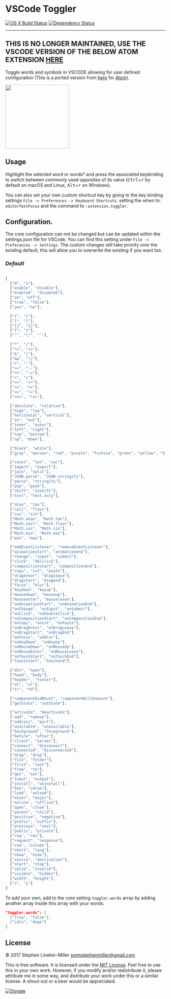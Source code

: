 # VSCode Toggler

[![OS X Build Status](https://travis-ci.org/tehstun/toggler.svg?branch=master)](https://travis-ci.org/tehstun/toggler)
[![Dependency Status](https://david-dm.org/tehstun/toggler.svg)](https://david-dm.org/tehstun/toggler)

---
THIS IS NO LONGER MAINTAINED, USE THE VSCODE VERSION OF THE BELOW ATOM EXTENSION [HERE](https://github.com/HiDeoo/toggler-vscode)
---

Toggle words and symbols in VSCODE allowing for user defined configuration (This is a ported version from [here](https://github.com/HiDeoo/toggler) for [Atom](https://atom.io/)).

<img src="https://i.imgur.com/w2khqrv.gif" width="200">

## Usage

Highlight the selected word or words* and press the associated keybinding to switch between commonly used opposites of its value (<kbd>Ctrl</kbd>+<kbd>r</kbd> by default on macOS and Linux, <kbd>Alt</kbd>+<kbd>r</kbd> on Windows).

You can also set your own custom shortcut key by going to the key binding settings `File -> Preferences -> Keyboard Shortcuts`.
setting the when to: `editorTextFocus` and the command to : `extension.toggler`.

## Configuration.

The core configuration can not be changed but can be updated within the settings.json file for VSCode. You can find this 
setting under `File -> Preferences -> Settings`. The custom changes will take priority over the existing default, this will allow you to overwrite the existing if you want too.

### *Default* ###

```js

[
  ["0", "1"],
  ["enable", "disable"],
  ["enabled", "disabled"],
  ["on", "off"],
  ["true", "false"],
  ["yes", "no"],

  ["(", ")"],
  ["[", "]"],
  ["[]", "{}"],
  ["{", "}"],
  ["'", "\"", "`"],

  ["*", "/"],
  ["*=", "/="],
  ["&", "|"],
  ["&&", "||"],
  ["+", "-"],
  ["++", "--"],
  ["+=", "-="],
  ["<", ">"],
  ["<<", ">>"],
  ["<=", ">="],
  ["==", "!="],
  ["===", "!=="],

  ["absolute", "relative"],
  ["high", "low"],
  ["horizontal", "vertical"],
  ["in", "out"],
  ["inner", "outer"],
  ["left", "right"],
  ["top", "bottom"],
  ["up", "down"],

  ["black", "white"],
  ["gray", "maroon", "red", "purple", "fuchsia", "green", "yellow", "blue", "aqua"],

  ["const", "let", "var"],
  ["import", "export"],
  ["join", "split"],
  ["JSON.parse", "JSON.stringify"],
  ["parse", "stringify"],
  ["pop", "push"],
  ["shift", "unshift"],
  ["test", "test.only"],

  ["atan", "tan"],
  ["ceil", "floor"],
  ["cos", "sin"],
  ["Math.atan", "Math.tan"],
  ["Math.ceil", "Math.floor"],
  ["Math.cos", "Math.sin"],
  ["Math.min", "Math.max"],
  ["min", "max"],

  ["addEventListener", "removeEventListener"],
  ["animationstart", "animationend"],
  ["change", "input", "submit"],
  ["click", "dblclick"],
  ["compositionstart", "compositionend"],
  ["copy", "cut", "paste"],
  ["dragenter", "dragleave"],
  ["dragstart", "dragend"],
  ["focus", "blur"],
  ["keydown", "keyup"],
  ["mousedown", "mouseup"],
  ["mouseenter", "mouseleave"],
  ["onAnimationStart", "onAnimationEnd"],
  ["onChange", "onInput", "onSubmit"],
  ["onClick", "onDoubleClick"],
  ["onCompositionStart", "onCompositionEnd"],
  ["onCopy", "onCut", "onPaste"],
  ["onDragEnter", "onDragLeave"],
  ["onDragStart", "onDragEnd"],
  ["onFocus", "onBlur"],
  ["onKeyDown", "onKeyUp"],
  ["onMouseDown", "onMouseUp"],
  ["onMouseEnter", "onMouseLeave"],
  ["onTouchStart", "onTouchEnd"],
  ["touchstart", "touchend"],

  ["div", "span"],
  ["head", "body"],
  ["header", "footer"],
  ["ol", "ul"],
  ["tr", "td"],

  ["componentDidMount", "componentWillUnmount"],
  ["getState", "setState"],

  ["activate", "deactivate"],
  ["add", "remove"],
  ["address", "port"],
  ["available", "unavailable"],
  ["background", "foreground"],
  ["before", "after"],
  ["client", "server"],
  ["connect", "disconnect"],
  ["connected", "disconnected"],
  ["drag", "drop"],
  ["file", "folder"],
  ["first", "last"],
  ["from", "to"],
  ["get", "set"],
  ["input", "output"],
  ["install", "uninstall"],
  ["key", "value"],
  ["load", "unload"],
  ["minor", "major"],
  ["online", "offline"],
  ["open", "close"],
  ["parent", "child"],
  ["positive", "negative"],
  ["prefix", "suffix"],
  ["previous", "next"],
  ["public", "private"],
  ["req", "res"],
  ["request", "response"],
  ["row", "column"],
  ["short", "long"],
  ["show", "hide"],
  ["source", "destination"],
  ["start", "stop"],
  ["valid", "invalid"],
  ["visible", "hidden"],
  ["width", "height"],
  ["x", "y"]
]

```

To add your own, add to the core setting `toggler.words` array by adding another array inside this array with your words.


```JSON
"toggler.words": [
  ["true", "false"],
  ["cats", "dogs"]
]
```


## License

&copy; 2017 Stephen Lineker-Miller <smmstephenmiller@gmail.com>

This is free software. It is licensed under the [MIT License](http://opensource.org/licenses/MIT). Feel free to use this in your own work. However, if you modify and/or redistribute it, please attribute me in some way, and distribute your work under this or a similar license. A shout-out or a beer would be appreciated.

[![Donate](https://img.shields.io/badge/Donate-PayPal-green.svg)](https://www.paypal.com/cgi-bin/webscr?cmd=_s-xclick&hosted_button_id=MYR4398RVSV68)
